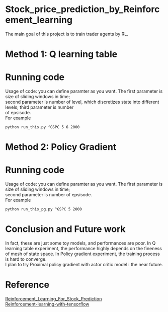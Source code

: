 # Stock_price_prediction_by_Reinforcement_learning
The main goal of this project is to train trader agents by RL.
# Method 1: Q learning table
# Running code
Usage of code: you can define paramter as you want. The first parameter is size of sliding windows in time; \
second parameter is number of level, which discretizes state into different levels; third parameter is number \
of epsisode. \
For example
```
python run_this.py ^GSPC 5 6 2000
```


# Method 2: Policy Gradient
# Running code
Usage of code: you can define paramter as you want. The first parameter is size of sliding windows in time; \
second parameter is number of epsisode. \
For example
```
python run_this_pg.py ^GSPC 5 2000
```


# Conclusion and Future work
In fact, these are just some toy models, and performances are poor. In Q learning table experiment, the performance highly depends on the fineness of mesh of state space. In Policy gradient experiment, the training process is hard to converge. \
I plan to try Proximal policy gradient with actor critic model i the near future.

# Reference
[Reinforcement_Learning_For_Stock_Prediction](https://github.com/llSourcell/Reinforcement_Learning_for_Stock_Prediction.git)\
[Reinforcement-learning-with-tensorflow](https://github.com/MorvanZhou/Reinforcement-learning-with-tensorflow.git)
